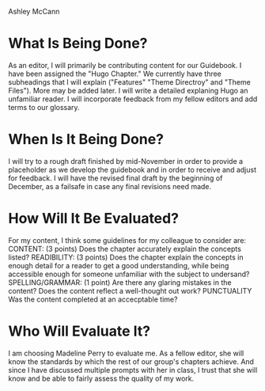 Ashley McCann

# What Is Being Done?
As an editor, I will primarily be contributing content for our Guidebook. I have been assigned the "Hugo Chapter." We currently have three subheadings that I will explain ("Features" "Theme Directroy" and "Theme Files"). More may be added later. I will write a detailed explaning Hugo an unfamiliar reader. I will incorporate feedback from my fellow editors and add terms to our glossary. 

# When Is It Being Done?
I will try to a rough draft finished by mid-November in order to provide a placeholder as we develop the guidebook and in order to receive and adjust for feedback. I will have the revised final draft by the beginning of December, as a failsafe in case any final revisions need made. 

# How Will It Be Evaluated?
For my content, I think some guidelines for my colleague to consider are: 
CONTENT: (3 points)
Does the chapter accurately explain the concepts listed?
READIBILITY: (3 points)
Does the chapter explain the concepts in enough detail for a reader to get a good understanding, while being accessible enough for someone unfamiliar with the subject to undersand?
SPELLING/GRAMMAR: (1 point) 
Are there any glaring mistakes in the content? Does the content reflect a well-thought out work? 
PUNCTUALITY
Was the content completed at an accecptable time? 



# Who Will Evaluate It?
I am choosing Madeline Perry to evaluate me. As a fellow editor, she will know the standards by which the rest of our group's chapters achieve. And since I have discussed multiple prompts with her in class, I trust that she will know and be able to fairly assess the quality of my work. 
